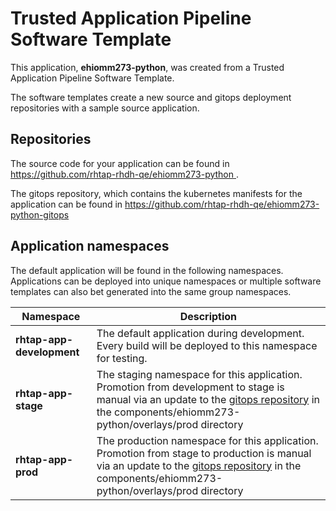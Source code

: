 # Trusted Application Pipeline Software Template

This application, **ehiomm273-python**, was created from a Trusted Application Pipeline Software Template.

The software templates create a new source and gitops deployment repositories with a sample source application. 

## Repositories

The source code for your application can be found in [https://github.com/rhtap-rhdh-qe/ehiomm273-python ](https://github.com/rhtap-rhdh-qe/ehiomm273-python ).
 
The gitops repository, which contains the kubernetes manifests for the application can be found in 
[https://github.com/rhtap-rhdh-qe/ehiomm273-python-gitops ](https://github.com/rhtap-rhdh-qe/ehiomm273-python-gitops ) 

## Application namespaces 

The default application will be found in the following namespaces. Applications can be deployed into unique namespaces or multiple software templates can also bet generated into the same group namespaces.  

|  Namespace   |  Description   |  
| -------- | -------- |   
| **rhtap-app-development** | The default application during development. Every build will be deployed to this namespace for testing. | 
| **rhtap-app-stage** | The staging namespace for this application. Promotion from development to stage is manual via an update to the [gitops repository](https://github.com/rhtap-rhdh-qe/ehiomm273-python-gitops ) in the components/ehiomm273-python/overlays/prod directory |  
| **rhtap-app-prod** | The production namespace for this application. Promotion from stage to production is manual via an update to the [gitops repository](https://github.com/rhtap-rhdh-qe/ehiomm273-python-gitops ) in the components/ehiomm273-python/overlays/prod directory | 